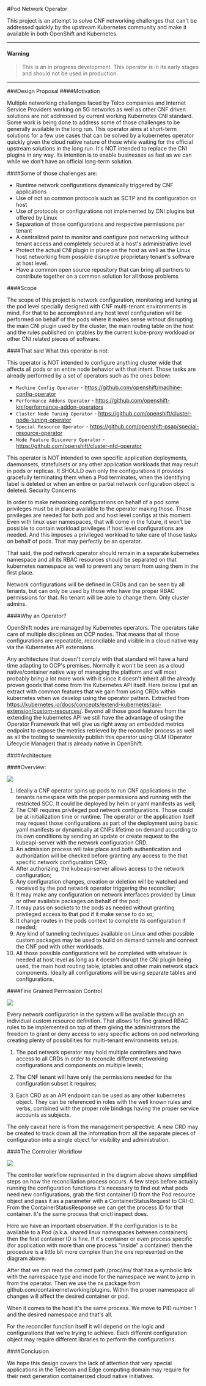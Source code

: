 #Pod Network Operator

This project is an attempt to solve CNF networking challenges that can't be addressed quickly by the upstream Kubernetes community and make it available in both OpenShift and Kubernetes.

---
#### Warning
> This is an in progress development. This operator is in its early stages and should not be used in production.
---

###Design Proposal
####Motivation

Multiple networking challenges faced by Telco companies and Internet Service Providers working on 5G networks as well as other CNF driven solutions are not addressed by current working Kubernetes CNI standard. Some work is being done to address some of those challenges to be generally available in the long run. This operator aims at short-term solutions for a few use cases that can be solved by a kubernetes operator quickly given the cloud native nature of those while waiting for the official upstream solutions in the long run. It's NOT intended to replace the CNI plugins in any way. Its intention is to enable businesses as fast as we can while we don't have an official long-term solution.

####Some of those challenges are:

- Runtime network configurations dynamically triggered by CNF applications
- Use of not so common protocols such as SCTP and its configuration on host
- Use of protocols or configurations not implemented by CNI plugins but offered by Linux
- Separation of those configurations and respective permissions per tenant
- A centralized point to monitor and configure pod networking without tenant access and completely secured at a host's administrative level
- Protect the actual CNI plugin in place on the host as well as the Linux host networking from possible disruptive proprietary tenant's software at host level.
- Have a common open source repository that can bring all partners to contribute together on a common solution for all those problems

####Scope

The scope of this project is network configuration, monitoring and tuning at the pod level specially designed with CNF multi-tenant environments in mind. For that to be accomplished any host level configuration will be performed on behalf of the pods where it makes sense without disrupting the main CNI plugin used by the cluster, the main routing table on the host and the rules published on iptables by the current kube-proxy workload or other CNI related pieces of software.

####That said What this operator is not:

This operator is NOT intended to configure anything cluster wide that affects all pods or an entire node behavior with that intent. Those tasks are already performed by a set of operators such as the ones below:

- `Machine Config Operator` - https://github.com/openshift/machine-config-operator
- `Performance Addons Operator` - https://github.com/openshift-kni/performance-addon-operators
- `Cluster Node Tuning Operator` - https://github.com/openshift/cluster-node-tuning-operator
- `Special Resource Operator` - https://github.com/openshift-psap/special-resource-operator
- `Node Feature Discovery Operator` - https://github.com/openshift/cluster-nfd-operator

This operator is NOT intended to own specific application deployments, daemonsets, statefulsets or any other application workloads that may result in pods or replicas. It SHOULD own only the configurations it provides gracefully terminating them when a Pod terminates, when the identifying label is deleted or when an entire or partial network configuration object is deleted.
Security Concerns

In order to make networking configurations on behalf of a pod some privileges must be in place available to the operator making those. Those privileges are needed for both pod and host level configs at this moment. Even with linux user namespaces, that will come in the future, it won't be possible to contain workload privileges if host level configurations are needed. And this imposes a privileged workload to take care of those tasks on behalf of pods. That may perfectly be an operator.

That said, the pod network operator should remain in a separate kubernetes namespace and all its RBAC resources should be separated on that kubernetes namespace as well to prevent any tenant from using them in the first place.

Network configurations will be defined in CRDs and can be seen by all tenants, but can only be used by those who have the proper RBAC permissions for that. No tenant will be able to change them. Only cluster admins.

####Why an Operator?

OpenShift nodes are managed by Kubernetes operators. The operators take care of multiple disciplines on OCP nodes. That means that all those configurations are repeatable, reconcilable and visible in a cloud native way via the Kubernetes API extensions.

Any architecture that doesn't comply with that standard will have a hard time adapting to OCP's premises. Normally it won't be seen as a cloud native/container native way of managing the platform and will most probably bring a lot more work with it since it doesn't inherit all the already proven goods that come from the Kubernetes API itself.
Here below I put an extract with common features that we gain from using CRDs within kubernetes when we develop using the operator pattern.
Extracted from https://kubernetes.io/docs/concepts/extend-kubernetes/api-extension/custom-resources/.
Beyond all those good features from the extending the kubernetes API we still have the advantage of using the Operator Framework that will give us right away an embedded metrics endpoint to expose the metrics retrieved by the reconciler process as well as all the tooling to seamlessly publish this operator using OLM (Operator Lifecycle Manager) that is already native in OpenShift.

####Architecture

####Overview:

<img src='docs/img/pod_network_operator.png'></img>

1. Ideally a CNF operator spins up pods to run CNF applications in the tenants namespace with the proper permissions and running with the restricted SCC. It could be deployed by helm or yaml manifests as well;
2. The CNF requires privileged pod network configurations. Those could be at initialization time or runtime. The operator or the application itself may request those configurations as part of the deployment using basic yaml manifests or dynamically at CNFs lifetime on demand according to its own conditions by sending an update or create request to the kubeapi-server with the network configuration CRD.
3. An admission process will take place and both authentication and authorization will be checked before granting any access to the that specific network configuration CRD;
4. After authorizing, the kubeapi-server allows access to the network configuration;
5. Any configuration changes, creation or deletion will be watched and received by the pod network operator triggering the reconciler;
6. It may make any configuration on network interfaces provided by Linux or other available packages on behalf of the pod;
7. It may pass on sockets to the pods as needed without granting privileged access to that pod if it make sense to do so;
8. It change routes in the pods context to complete its configuration if needed;
9. Any kind of tunneling techniques available on Linux and other possible custom packages may be used to build on demand tunnels and connect the CNF pod with other workloads.
10. All those possible configurations will be completed with whatever is needed at host level as long as it doesn't disrupt the CNI plugin being used, the main host routing table, iptables and other main network stack components. Ideally all configurations will be using separate tables and configurations.

####Fine Grained Permission Control

<img src='docs/img/multi-crd-network-operator.png'></img>

Every network configuration in the system will be available through an individual custom resource definition. That allows for fine grained RBAC rules to be implemented on top of them giving the administrators the freedom to grant or deny access to very specific actions on pod networking creating plenty of possibilities for multi-tenant environments setups.

1. The pod network operator may hold multiple controllers and have access to all CRDs in order to reconcile different networking configurations and components on multiple levels;

2. The CNF tenant will have only the permissions needed for the configuration subset it requires;

3. Each CRD as an API endpoint can be used as any other kubernetes object. They can be referenced in roles with the well known rules and verbs, combined with the proper role bindings having the proper service accounts as subjects.

The only caveat here is from the management perspective. A new CRD may be created to track down all the information from all the separate pieces of configuration into a single object for visibility and administration.

####The Controller Workflow

<img src='docs/img/pod-network-controller.png'></img>

The controller workflow represented in the diagram above shows simplified steps on how the reconciliation process occurs. A few steps before actually running the configuration functions it's necessary to find out what pods need new configurations, grab the first container ID from the Pod resource object and pass it as a parameter with a ContainerStatusRequest to CRI-O. From the ContainerStatusResponse we can get the process ID for that container. It's the same process that crictl inspect does.

Here we have an important observation. If the configuration is to be available to a Pod (a.k.a. shared linux namespaces between containers) then the first container ID is fine. If it's container or even process specific (for application with more than one process "inside" a container) then the procedure is a little bit more complex than the one represented on the diagram above.

After that we can read the correct path /proc/<PID>/ns/<desired namespace> that has a symbolic link with the namespace type and inode for the namespace we want to jump in from the operator. Then we use the ns package from github.com/containernetworking/plugins. Within the proper namespace all changes will affect the desired container or pod.

When it comes to the host it's the same process. We move to PID number 1 and the desired namespace and that's all.

For the reconciler function itself it will depend on the logic and configurations that we're trying to achieve. Each different configuration object may require different libraries to perform the configurations.

####Conclusion

We hope this design covers the lack of attention that very special applications in the Telecom and Edge computing domain may require for their next generation containerized cloud native initiatives.

